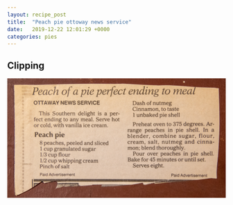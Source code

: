 ```yaml
---
layout: recipe_post
title:  "Peach pie ottoway news service"
date:   2019-12-22 12:01:29 +0000
categories: pies
---
```


## Clipping


![](/assets/pies/peach-pie.jpg)